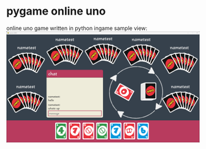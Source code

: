 # pygame online uno
online uno game written in python
ingame sample view:
![enter image description here](assets/images/preview.png)